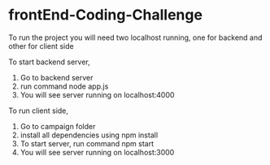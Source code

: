 # frontEnd-Coding-Challenge

To run the project you will need two localhost running, one for backend and other for client side

To start backend server,
1. Go to backend server
2. run command node app.js 
3. You will see server running on localhost:4000


To run client side,
1. Go to campaign folder
2. install all dependencies using npm install
3. To start server, run command npm start
3. You will see server running on localhost:3000
